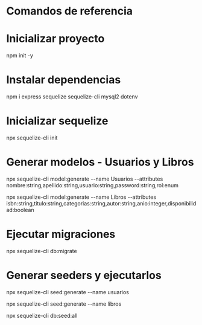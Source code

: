 # Comandos de referencia

# Inicializar proyecto
npm init -y

# Instalar dependencias
npm i express sequelize sequelize-cli mysql2 dotenv

# Inicializar sequelize
npx sequelize-cli init

# Generar modelos - Usuarios y Libros
npx sequelize-cli model:generate --name Usuarios --attributes nombre:string,apellido:string,usuario:string,password:string,rol:enum

npx sequelize-cli model:generate --name Libros --attributes isbn:string,titulo:string,categorias:string,autor:string,anio:integer,disponibilidad:boolean

# Ejecutar migraciones
npx sequelize-cli db:migrate

# Generar seeders y ejecutarlos
npx sequelize-cli seed:generate --name usuarios

npx sequelize-cli seed:generate --name libros

npx sequelize-cli db:seed:all